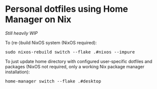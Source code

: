 # Personal dotfiles using Home Manager on Nix

*Still heavily WIP*

To (re-)build NixOS system (NixOS required):
<pre>
sudo nixos-rebuild switch --flake .#nixos --impure
</pre>

To just update home directory with configured user-specific dotfiles and packages (NixOS not required, only a working
Nix package manager installation):
<pre>
home-manager switch --flake .#desktop
</pre>
